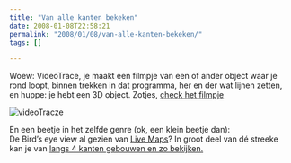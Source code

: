 ```yaml
---
title: "Van alle kanten bekeken"
date: 2008-01-08T22:58:21
permalink: "2008/01/08/van-alle-kanten-bekeken/"
tags: []

---
```

Woew: VideoTrace, je maakt een filmpje van een of ander object waar je rond loopt, binnen trekken in dat programma, her en der wat lijnen zetten, en huppe: je hebt een 3D object. Zotjes, [check het filmpje](http://www.acvt.com.au/research/videotrace/ "http://www.acvt.com.au/research/videotrace/")

![videoTracze](@images/posts/2008/01/afbeelding-5.png)

En een beetje in het zelfde genre (ok, een klein beetje dan):  
De Bird’s eye view al gezien van [Live Maps](http://maps.live.com/ "http://maps.live.com/")? In groot deel van dé streeke kan je van [langs 4 kanten gebouwen en zo bekijken.](http://maps.live.com/default.aspx?v=2&cp=sg2xwyh8b8z2&style=o&lvl=2&tilt=-90&dir=0&alt=-1000&scene=12445767&encType=1 "http://maps.live.com/default.aspx?v=2&cp=sg2xwyh8b8z2&style=o&lvl=2&tilt=-90&dir=0&alt=-1000&scene=12445767&encType=1")
